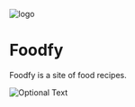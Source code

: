 ![logo](../master/assets/logo.png)
# Foodfy
Foodfy is a site of food recipes.

![Optional Text](../master/assets/logo.png)
